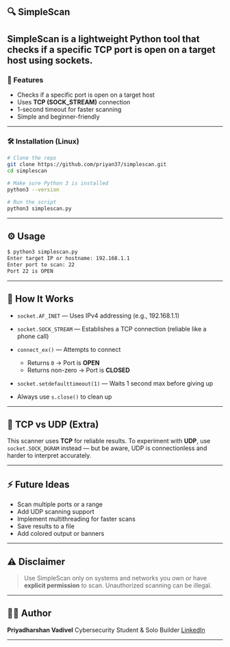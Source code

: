 ## 🔍 SimpleScan

**SimpleScan** is a lightweight Python tool that checks if a specific TCP port is open on a target host using sockets.
---

### 🚀 Features

* Checks if a specific port is open on a target host
* Uses **TCP (SOCK\_STREAM)** connection
* 1-second timeout for faster scanning
* Simple and beginner-friendly

---

### 🛠️ Installation (Linux)

```bash
# Clone the repo
git clone https://github.com/priyan37/simplescan.git
cd simplescan

# Make sure Python 3 is installed
python3 --version

# Run the script
python3 simplescan.py
```
---

## ⚙️ Usage

```bash
$ python3 simplescan.py
Enter target IP or hostname: 192.168.1.1
Enter port to scan: 22
Port 22 is OPEN
```

---

## 🧠 How It Works

* `socket.AF_INET` — Uses IPv4 addressing (e.g., 192.168.1.1)
* `socket.SOCK_STREAM` — Establishes a TCP connection (reliable like a phone call)
* `connect_ex()` — Attempts to connect

  * Returns `0` → Port is **OPEN**
  * Returns non-zero → Port is **CLOSED**
* `socket.setdefaulttimeout(1)` — Waits 1 second max before giving up
* Always use `s.close()` to clean up

---

## 📘 TCP vs UDP (Extra)

This scanner uses **TCP** for reliable results.
To experiment with **UDP**, use `socket.SOCK_DGRAM` instead — but be aware, UDP is connectionless and harder to interpret accurately.

---

## ⚡ Future Ideas

* Scan multiple ports or a range
* Add UDP scanning support
* Implement multithreading for faster scans
* Save results to a file
* Add colored output or banners

---

## ⚠️ Disclaimer

> Use SimpleScan only on systems and networks you own or have **explicit permission** to scan. Unauthorized scanning can be illegal.

---

## 🧑‍💻 Author

**Priyadharshan Vadivel**
Cybersecurity Student & Solo Builder
[LinkedIn](https://www.linkedin.com/in/priyan37/) 

---
